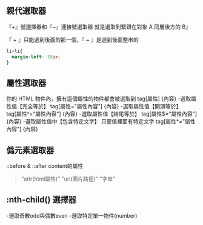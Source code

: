 親代選取器
---
『+』號選擇器和『~』連接號選取器 就是選取到緊跟在對象 A 同層後方的 B』

『 + 』只能選到後面的那一個，『 ~ 』是選到後面整串的
```css
li+li{
  margin-left: 10px; 
}
```
屬性選取器
---
你的 HTML 物件內，擁有這個屬性的物件都會被選取到
tag[屬性] {內容}
-選取屬性值【完全等於】
tag[屬性="屬性內容"] {內容}
-選取屬性值【開頭等於】
tag[屬性^="屬性內容"] {內容}
-選取屬性值【結尾等於】
tag[屬性$="屬性內容"] {內容}
-選取屬性值中【包含特定文字】 只要值裡面有特定文字
tag[屬性*="屬性內容"] {內容} 


僞元素選取器 
---
::before & ::after 
content的屬性
>"attr(html屬性)"
>"url(圖片路徑)"
>"字串"


:nth-child() 選擇器
---
-選取奇數odd與偶數even
-選取特定單一物件(number)


